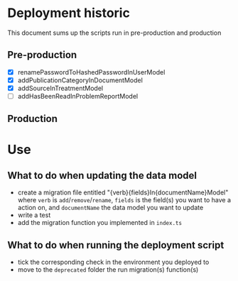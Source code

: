 # Deployment historic

This document sums up the scripts run in pre-production and production

## Pre-production

- [x] renamePasswordToHashedPasswordInUserModel
- [x] addPublicationCategoryInDocumentModel
- [x] addSourceInTreatmentModel
- [ ] addHasBeenReadInProblemReportModel

## Production

# Use

## What to do when updating the data model

- create a migration file entitled "{verb}{fields}In{documentName}Model" where `verb` is `add`/`remove`/`rename`, `fields` is the field(s) you want to have a action on, and `documentName` the data model you want to update
- write a test
- add the migration function you implemented in `index.ts`

## What to do when running the deployment script

- tick the corresponding check in the environment you deployed to
- move to the `deprecated` folder the run migration(s) function(s)
